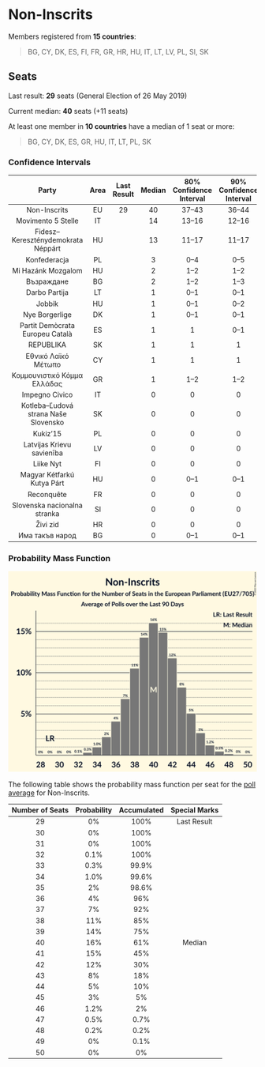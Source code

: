 # Non-Inscrits

Members registered from **15 countries**:

> BG, CY, DK, ES, FI, FR, GR, HR, HU, IT, LT, LV, PL, SI, SK

## Seats

Last result: **29** seats (General Election of 26 May 2019)

Current median: **40** seats (+11 seats)

At least one member in **10 countries** have a median of 1 seat or more:

> BG, CY, DK, ES, GR, HU, IT, LT, PL, SK

### Confidence Intervals

| Party | Area | Last Result | Median | 80% Confidence Interval | 90% Confidence Interval | 95% Confidence Interval | 99% Confidence Interval |
|:-----:|:----:|:-----------:|:------:|:-----------------------:|:-----------------------:|:-----------------------:|:-----------------------:|
| Non-Inscrits | EU | 29 | 40 | 37–43 | 36–44 | 35–45 | 34–47 |
| Movimento 5 Stelle | IT | | 14 | 13–16 | 12–16 | 12–16 | 11–18 |
| Fidesz–Kereszténydemokrata Néppárt | HU | | 13 | 11–17 | 11–17 | 10–17 | 10–18 |
| Konfederacja | PL | | 3 | 0–4 | 0–5 | 0–5 | 0–5 |
| Mi Hazánk Mozgalom | HU | | 2 | 1–2 | 1–2 | 1–2 | 0–2 |
| Възраждане | BG | | 2 | 1–2 | 1–3 | 1–3 | 1–3 |
| Darbo Partija | LT | | 1 | 0–1 | 0–1 | 0–1 | 0–1 |
| Jobbik | HU | | 1 | 0–1 | 0–2 | 0–2 | 0–2 |
| Nye Borgerlige | DK | | 1 | 0–1 | 0–1 | 0–1 | 0–1 |
| Partit Demòcrata Europeu Català | ES | | 1 | 1 | 0–1 | 0–2 | 0–2 |
| REPUBLIKA | SK | | 1 | 1 | 1 | 1–2 | 1–2 |
| Εθνικό Λαϊκό Μέτωπο | CY | | 1 | 1 | 1 | 1 | 1 |
| Κομμουνιστικό Κόμμα Ελλάδας | GR | | 1 | 1–2 | 1–2 | 1–2 | 1–2 |
| Impegno Civico | IT | | 0 | 0 | 0 | 0 | 0 |
| Kotleba–Ľudová strana Naše Slovensko | SK | | 0 | 0 | 0 | 0 | 0 |
| Kukiz’15 | PL | | 0 | 0 | 0 | 0 | 0 |
| Latvijas Krievu savienība | LV | | 0 | 0 | 0 | 0 | 0 |
| Liike Nyt | FI | | 0 | 0 | 0 | 0 | 0 |
| Magyar Kétfarkú Kutya Párt | HU | | 0 | 0–1 | 0–1 | 0–1 | 0–2 |
| Reconquête | FR | | 0 | 0 | 0 | 0 | 0 |
| Slovenska nacionalna stranka | SI | | 0 | 0 | 0 | 0 | 0 |
| Živi zid | HR | | 0 | 0 | 0 | 0 | 0 |
| Има такъв народ | BG | | 0 | 0–1 | 0–1 | 0–1 | 0–2 |

### Probability Mass Function

![Graph with seats probability mass function not yet produced](average-2022-10-31-seats-pmf-non-inscrits.png "Seats Probability Mass Function")

The following table shows the probability mass function per seat for the [poll average](average-2022-10-31.html) for Non-Inscrits.

| Number of Seats | Probability | Accumulated | Special Marks |
|:---------------:|:-----------:|:-----------:|:-------------:|
| 29 | 0% | 100% | Last Result |
| 30 | 0% | 100% |  |
| 31 | 0% | 100% |  |
| 32 | 0.1% | 100% |  |
| 33 | 0.3% | 99.9% |  |
| 34 | 1.0% | 99.6% |  |
| 35 | 2% | 98.6% |  |
| 36 | 4% | 96% |  |
| 37 | 7% | 92% |  |
| 38 | 11% | 85% |  |
| 39 | 14% | 75% |  |
| 40 | 16% | 61% | Median |
| 41 | 15% | 45% |  |
| 42 | 12% | 30% |  |
| 43 | 8% | 18% |  |
| 44 | 5% | 10% |  |
| 45 | 3% | 5% |  |
| 46 | 1.2% | 2% |  |
| 47 | 0.5% | 0.7% |  |
| 48 | 0.2% | 0.2% |  |
| 49 | 0% | 0.1% |  |
| 50 | 0% | 0% |  |


